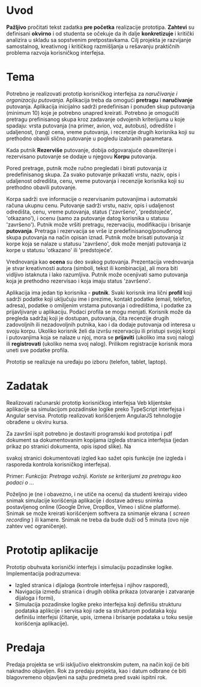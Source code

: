 # Uvod

**Pažljivo** pročitati tekst zadatka **pre početka** realizacije prototipa. **Zahtevi** su definisani **okvirno** i
od studenta se očekuje da ih dalje **konkretizuje** i kritički analizira u skladu sa sopstvenim
pretpostavkama. Cilj projekta je razvijanje samostalnog, kreativnog i kritičkog razmišljanja u
rešavanju praktičnih problema razvoja korisničkog interfejsa.

# Tema

Potrebno je realizovati prototip korisničkog interfejsa za _naručivanje i organizaciju putovanja._
Aplikacija treba da omogući **pretragu** i **naručivanje** putovanja.
Aplikacija inicijalno sadrži predefinisan i ponuđen skup putovanja (minimum 10) koje je potrebno
unapred kreirati.
Potrebno je omogućiti pretragu prefinisanog skupa kroz zadavanje odvojenih kriterijuma u koje
spadaju: vrsta putovanja (na primer, avion, voz, autobus), odredište i udaljenost, (rang) cena,
vreme putovanja, i recenzije drugih korisnika koji su prethodno obavili slično putovanje u pogledu
izabranih parametara.

Kada putnik **Rezerviše** putovanje, dobija odgovarajuće obaveštenje i rezervisano putovanje se
dodaje u njegovu **Korpu** putovanja.

Pored pretrage, putnik može ručno pregledati i birati putovanja iz predefinisanog skupa. Za svako
putovanje prikazati vrstu, naziv, opis i udaljenost odredišta, cenu, vreme putovanja i recenzije
korisnika koji su prethodno obavili putovanje.

Korpa sadrži sve informacije o rezervisanim putovanjima i automatski računa ukupnu cenu.
Putovanje sadrži vrstu, naziv, opis i udaljenost odredišta, cenu, vreme putovanja, status
('završeno', 'predstojeće', 'otkazano'), i ocenu (samo za putovanje datog korisnika u statusu
'završeno').
Putnik može vršiti pretragu, rezervaciju, modifikaciju i brisanje **putovanja**.
Pretraga i rezervacija se vrše iz predefinisanog/ponuđenog skupa putovanja na način opisan
iznad. Putnik može brisati putovanja iz korpe koja se nalaze u statusu 'završeno', dok može
menjati putovanja iz korpe u statusu 'otkazano' ili 'predstojeće'.

Vrednovanja kao **ocena** su deo svakog putovanja. Prezentacija vrednovanja je stvar kreativnosti
autora (simboli, tekst ili kombinacija), ali mora biti vidljivo istaknuta i lako razumljiva. Putnik može
ocenjivati samo putovanja koja je prethodno rezervisao i koja imaju status 'završeno'.

Aplikacija ima jedan tip korisnika - **putnik**. Svaki korisnik ima lični **profil** koji sadrži podatke koji
uključuju ime i prezime, kontakt podatke (email, telefon, adresa), podatke o omiljenim vrstama
putovanja i odredištima, i podatke za prijavljivanje u aplikaciju. Podaci profila se mogu menjati.
Korisnik može da pregleda sadržaj koji je dostupan, putovanja, čita recenzije drugih zadovoljnih ili
nezadovoljnih putnika, kao i da dodaje putovanja od interesa u svoju korpu.
Ukoliko korisnik želi da izvršu rezervaciju ili pristupi svojoj korpi i putovanjima koja se nalaze u njoj,
mora se **prijaviti** (ukoliko ima svoj nalog) ili **registrovati** (ukoliko nema svoj nalog). Prilikom
registracije korisnik mora uneti sve podatke profila.

Prototip se realizuje na uređaju po izboru (telefon, tablet, laptop).

# Zadatak

Realizovati računarski prototip korisničkog interfejsa Veb klijentske aplikacije sa simulacijom
pozadinske logike preko TypeScript interfejsa i Angular servisa. Prototip realizovati korišćenjem
AngularJS tehnologije obrađene u okviru kursa.

Za završni ispit potrebno je dostaviti programski kod prototipa i pdf dokument sa dokumentovanim
kopijama izgleda stranica interfejsa (jedan prikaz po stranici dokumenta, opis ispod slike). Na


svakoj stranici dokumentovati izgled kao sažet opis funkcije (ne izgleda i rasporeda kontrola
korisničkog interfejsa).

Primer:
_Funkcija: Pretraga vožnji. Koriste se kriterijumi za pretragu kao podaci o ..._

Poželjno je (ne i obavezno, i ne utiče na ocenu) da studenti kreiraju video snimak simulacije
korišćenja aplikacije i dostave adresu snimka postavljenog online (Google Drive, DropBox, Vimeo i
slične platforme). Snimak se može kreirati korišćenjem softvera za snimanje ekrana ( _screen
recording_ ) ili kamere. Snimak ne treba da bude duži od 5 minuta (ovo nije zahtev već ograničenje).

# Prototip	aplikacije

Prototip obuhvata korisnički interfejs i simulaciju pozadinske logike. Implementacija podrazumeva:

- Izgled stranica i dijaloga (kontrole interfejsa i njihov raspored),
- Navigacija između stranica i drugih oblika prikaza (otvaranje i zatvaranje dijaloga i formi),
- Simulacija pozadinske logike preko interfejsa koji definišu strukturu podataka aplikcije i servisa
  koji rade sa strukturom podataka koju definišu interfejsi (čitanje, upis, izmena i brisanje
  podataka u toku sesije korišćenja aplikacije).

# Predaja

Predaja projekta se vrši isključivo elektronskim putem, na način koji će biti naknadno objavljen.
Rok za predaju projekta, kao i datum odbrane će biti blagovremeno objavljeni na sajtu predmeta
pred svaki ispitni rok.


